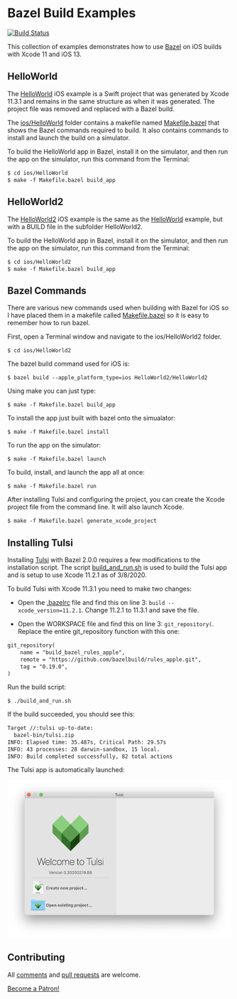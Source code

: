 # Bazel Build Examples

[![Build Status](https://travis-ci.org/larryaasen/bazelbuild_examples.svg?branch=master)](https://travis-ci.org/larryaasen/bazelbuild_examples)

This collection of examples demonstrates how to use [Bazel](https://bazel.build/)
on iOS builds with Xcode 11 and iOS 13.

## HelloWorld

The [HelloWorld](ios/HelloWorld) iOS example is a Swift project that was
generated by Xcode 11.3.1 and remains
in the same structure as when it was generated. The project file was removed
and replaced with a Bazel build.

The [ios/HelloWorld](ios/HelloWorld) folder contains a makefile named
[Makefile.bazel](ios/HelloWorld/Makefile.bazel) that shows
the Bazel commands required to build. It also contains commands to install
and launch the build on a simulator.

To build the HelloWorld app in Bazel, install it on the simulator, and then run
the app on the simulator, run this command from the Terminal:

    $ cd ios/HelloWorld
    $ make -f Makefile.bazel build_app

## HelloWorld2

The [HelloWorld2](ios/HelloWorld2) iOS example is the same as the
[HelloWorld](#HelloWorld) example, but with a BUILD file in the subfolder HelloWorld2.

To build the HelloWorld app in Bazel, install it on the simulator, and then run
the app on the simulator, run this command from the Terminal:

    $ cd ios/HelloWorld2
    $ make -f Makefile.bazel build_app

## Bazel Commands

There are various new commands used when building with Bazel for iOS so I have
placed them in a makefile called [Makefile.bazel](ios/HelloWorld/Makefile.bazel)
so it is easy to remember how to run bazel.

First, open a Terminal window and navigate to the ios/HelloWorld2
folder.

    $ cd ios/HelloWorld2

The bazel build command used for iOS is:

    $ bazel build --apple_platform_type=ios HelloWorld2/HelloWorld2

Using make you can just type:

    $ make -f Makefile.bazel build_app

To install the app just built with bazel onto the simualator:

    $ make -f Makefile.bazel install

To run the app on the simulator:

    $ make -f Makefile.bazel launch

To build, install, and launch the app all at once:

    $ make -f Makefile.bazel run

After installing Tulsi and configuring the project, you can create the Xcode
project file from the command line. It will also launch Xcode.

    $ make -f Makefile.bazel generate_xcode_project

## Installing Tulsi

Installing [Tulsi](http://tulsi.bazel.io/) with Bazel 2.0.0 requires a few modifications to the installation script.
The script [build_and_run.sh](https://github.com/bazelbuild/tulsi) is used to build the Tulsi app and is setup to use Xcode 11.2.1 as of 3/8/2020.

To build Tulsi with Xcode 11.3.1 you need to make two changes:

* Open the [.bazelrc](https://github.com/bazelbuild/tulsi/blob/master/.bazelrc) file and
find this on line 3: `build --xcode_version=11.2.1`.
Change 11.2.1 to 11.3.1 and save the file.

* Open the WORKSPACE file and find this on line 3: `git_repository(`. Replace the
entire git_repository function with this one:
```
git_repository(
    name = "build_bazel_rules_apple",
    remote = "https://github.com/bazelbuild/rules_apple.git",
    tag = "0.19.0",
)
```

Run the build script:

    $ ./build_and_run.sh

If the build succeeded, you should see this:
```
Target //:tulsi up-to-date:
  bazel-bin/tulsi.zip
INFO: Elapsed time: 35.487s, Critical Path: 29.57s
INFO: 43 processes: 28 darwin-sandbox, 15 local.
INFO: Build completed successfully, 82 total actions
```

The Tulsi app is automatically launched:

![Tulsi App](resources/tulsi_build.png)

## Contributing
All [comments](https://github.com/larryaasen/bazelbuild_examples/issues) and [pull requests](https://github.com/larryaasen/bazelbuild_examples/pulls) are welcome.

[Become a Patron!](https://www.patreon.com/bePatron?u=15315667)
